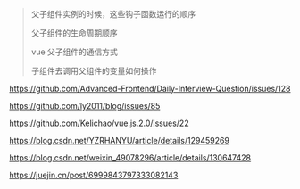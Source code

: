 > 父子组件实例的时候，这些钩子函数运行的顺序
>
> 父子组件的生命周期顺序
>
> vue 父子组件的通信方式
>
> 子组件去调用父组件的变量如何操作

https://github.com/Advanced-Frontend/Daily-Interview-Question/issues/128

https://github.com/ly2011/blog/issues/85

https://github.com/Kelichao/vue.js.2.0/issues/22

https://blog.csdn.net/YZRHANYU/article/details/129459269

https://blog.csdn.net/weixin_49078296/article/details/130647428

https://juejin.cn/post/6999843797333082143